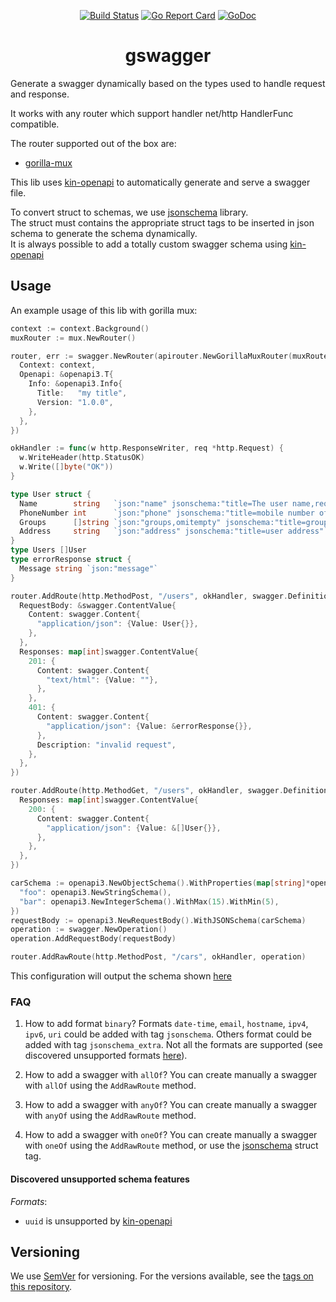 <div align="center">
  
[![Build Status][github-actions-svg]][github-actions]
[![Go Report Card][go-report-card]][go-report-card-link]
[![GoDoc][godoc-svg]][godoc-link]

# gswagger

</div>

Generate a swagger dynamically based on the types used to handle request and response.

It works with any router which support handler net/http HandlerFunc compatible.

The router supported out of the box are:

- [gorilla-mux](https://github.com/gorilla/mux)

This lib uses [kin-openapi] to automatically generate and serve a swagger file.

To convert struct to schemas, we use [jsonschema] library.  
The struct must contains the appropriate struct tags to be inserted in json schema to generate the schema dynamically.  
It is always possible to add a totally custom swagger schema using [kin-openapi]

## Usage

An example usage of this lib with gorilla mux:

```go
context := context.Background()
muxRouter := mux.NewRouter()

router, err := swagger.NewRouter(apirouter.NewGorillaMuxRouter(muxRouter), swagger.Options{
  Context: context,
  Openapi: &openapi3.T{
    Info: &openapi3.Info{
      Title:   "my title",
      Version: "1.0.0",
    },
  },
})

okHandler := func(w http.ResponseWriter, req *http.Request) {
  w.WriteHeader(http.StatusOK)
  w.Write([]byte("OK"))
}

type User struct {
  Name        string   `json:"name" jsonschema:"title=The user name,required" jsonschema_extras:"example=Jane"`
  PhoneNumber int      `json:"phone" jsonschema:"title=mobile number of user"`
  Groups      []string `json:"groups,omitempty" jsonschema:"title=groups of the user,default=users"`
  Address     string   `json:"address" jsonschema:"title=user address"`
}
type Users []User
type errorResponse struct {
  Message string `json:"message"`
}

router.AddRoute(http.MethodPost, "/users", okHandler, swagger.Definitions{
  RequestBody: &swagger.ContentValue{
    Content: swagger.Content{
      "application/json": {Value: User{}},
    },
  },
  Responses: map[int]swagger.ContentValue{
    201: {
      Content: swagger.Content{
        "text/html": {Value: ""},
      },
    },
    401: {
      Content: swagger.Content{
        "application/json": {Value: &errorResponse{}},
      },
      Description: "invalid request",
    },
  },
})

router.AddRoute(http.MethodGet, "/users", okHandler, swagger.Definitions{
  Responses: map[int]swagger.ContentValue{
    200: {
      Content: swagger.Content{
        "application/json": {Value: &[]User{}},
      },
    },
  },
})

carSchema := openapi3.NewObjectSchema().WithProperties(map[string]*openapi3.Schema{
  "foo": openapi3.NewStringSchema(),
  "bar": openapi3.NewIntegerSchema().WithMax(15).WithMin(5),
})
requestBody := openapi3.NewRequestBody().WithJSONSchema(carSchema)
operation := swagger.NewOperation()
operation.AddRequestBody(requestBody)

router.AddRawRoute(http.MethodPost, "/cars", okHandler, operation)
```

This configuration will output the schema shown [here](testdata/users_employees.json)

### FAQ

1. How to add format `binary`?
Formats `date-time`, `email`, `hostname`, `ipv4`, `ipv6`, `uri` could be added with tag `jsonschema`. Others format could be added with tag `jsonschema_extra`. Not all the formats are supported (see discovered unsupported formats [here](#discovered-unsupported-schema-features)).

1. How to add a swagger with `allOf`?
You can create manually a swagger with `allOf` using the `AddRawRoute` method.

1. How to add a swagger with `anyOf`?
You can create manually a swagger with `anyOf` using the `AddRawRoute` method.

1. How to add a swagger with `oneOf`?
You can create manually a swagger with `oneOf` using the `AddRawRoute` method, or use the [jsonschema] struct tag.

#### Discovered unsupported schema features

*Formats*:

- `uuid` is unsupported by [kin-openapi]

## Versioning

We use [SemVer][semver] for versioning. For the versions available,
see the [tags on this repository](https://github.com/davidebianchi/gswagger/tags).

<!-- Reference -->
[kin-openapi]: https://github.com/getkin/kin-openapi
[jsonschema]: https://github.com/alecthomas/jsonschema
[github-actions]: https://github.com/davidebianchi/gswagger/actions
[github-actions-svg]: https://github.com/davidebianchi/gswagger/workflows/Test%20and%20build/badge.svg
[godoc-svg]: https://godoc.org/github.com/davidebianchi/gswagger?status.svg
[godoc-link]: https://godoc.org/github.com/davidebianchi/gswagger
[go-report-card]: https://goreportcard.com/badge/github.com/davidebianchi/gswagger
[go-report-card-link]: https://goreportcard.com/report/github.com/davidebianchi/gswagger
[semver]: https://semver.org/
